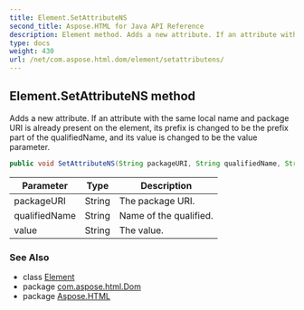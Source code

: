 ```yaml
---
title: Element.SetAttributeNS
second_title: Aspose.HTML for Java API Reference
description: Element method. Adds a new attribute. If an attribute with the same local name and package URI is already present on the element its prefix is changed to be the prefix part of the qualifiedName and its value is changed to be the value parameter
type: docs
weight: 430
url: /net/com.aspose.html.dom/element/setattributens/
---
```

## Element.SetAttributeNS method

Adds a new attribute. If an attribute with the same local name and package URI is already present on the element, its prefix is changed to be the prefix part of the qualifiedName, and its value is changed to be the value parameter.

```java
public void SetAttributeNS(String packageURI, String qualifiedName, String value)
```

| Parameter | Type | Description |
| --- | --- | --- |
| packageURI | String | The package URI. |
| qualifiedName | String | Name of the qualified. |
| value | String | The value. |

### See Also

* class [Element](../)
* package [com.aspose.html.Dom](../../element/)
* package [Aspose.HTML](../../../)
